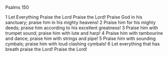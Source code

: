 Psalms 150

1	Let Everything Praise the Lord Praise the Lord! Praise God in his sanctuary; praise him in his mighty heavens!
2	Praise him for his mighty deeds; praise him according to his excellent greatness!
3	Praise him with trumpet sound; praise him with lute and harp!
4	Praise him with tambourine and dance; praise him with strings and pipe!
5	Praise him with sounding cymbals; praise him with loud clashing cymbals!
6	Let everything that has breath praise the Lord! Praise the Lord!

